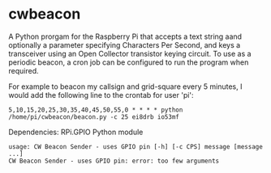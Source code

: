 # cwbeacon

A Python prorgam for the Raspberry Pi that accepts a text string aand optionally a parameter specifying Characters Per Second, and keys a transceiver using an Open Collector transistor keying circuit.
To use as a periodic beacon, a cron job can be configured to run the program when required.

For example to beacon my callsign and grid-square every 5 minutes, I would add the following line to the crontab for user 'pi':

```
5,10,15,20,25,30,35,40,45,50,55,0 * * * * python /home/pi/cwbeacon/beacon.py -c 25 ei8drb io53mf
```

Dependencies: RPi.GPIO Python module

```
usage: CW Beacon Sender - uses GPIO pin [-h] [-c CPS] message [message ...]
CW Beacon Sender - uses GPIO pin: error: too few arguments
```
